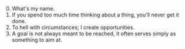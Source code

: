 0. What's my name.
1. If you spend too much time thinking about a thing, you'll never get it done.
2. To hell with circumstances; I create opportunities.
3. A goal is not always meant to be reached, it often serves simply as something to aim at.
